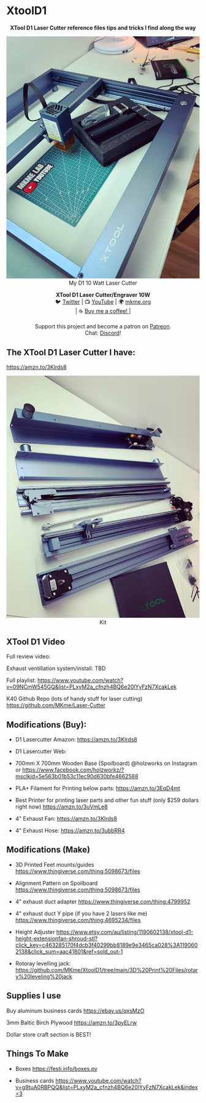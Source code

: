 # XtoolD1
<p align="center">
<b>XTool D1 Laser  Cutter reference files tips and tricks I find along the way</b><br>

<p align="center"><img src="https://github.com/MKme/XtoolD1/blob/main/photos/A9809F89-1D33-4C69-96A0-CFF4385C8824.jpg"/>  <br>
My D1 10 Watt Laser Cutter
  <br>

<p align="center">
<b>XTool D1 Laser Cutter/Engraver 10W  </b>
<br>🐦 <a href="https://twitter.com/mkmeorg">Twitter</a>
| 📺 <a href="https://www.youtube.com/mkmeorg">YouTube</a>
| 🌍 <a href="http://www.mkme.org">mkme.org</a><br>
| ☕ <a href="https://ko-fi.com/mkmeorg">Buy me a coffee! </a> |<br>
<br>
Support this project and become a patron on <a href="https://www.patreon.com/EricWilliam">Patreon</a>.<br>
Chat: <a href="https://discord.gg/j9S4Fgv">Discord</a></b>!
</p>

## The XTool D1 Laser Cutter I have: 

https://amzn.to/3Klrds8

<p align="center"><img src="https://github.com/MKme/XtoolD1/blob/main/photos/8A91F15B-6365-4BF9-BC1F-D20A4655718D.jpg"/>  <br>
Kit
  <br>

<p align="center">

## XTool D1 Video

Full review video: 

Exhaust ventillation system/install: TBD 

Full playlist: https://www.youtube.com/watch?v=09NCmW545GQ&list=PLxyM2a_cfnzh4BQ6e20lYyFzN7XcakLek

K40 Github Repo (lots of handy stuff for laser cutting) https://github.com/MKme/Laser-Cutter


## Modifications (Buy): 

- D1 Lasercutter Amazon: https://amzn.to/3Klrds8

- D1 Lasercutter Web: 

- 700mm X 700mm Wooden Base (Spoilboard) @holzworks on Instagram or https://www.facebook.com/holzworkz/?msclkid=5e563b01b53c11ec90d630bfe4662588

- PLA+ Filament for Printing below parts: https://amzn.to/3EqD4mt

- Best Printer for printing laser parts and other fun stuff (only $259 dollars right now) https://amzn.to/3uVmLe8

- 4" Exhaust Fan: https://amzn.to/3Klrds8

- 4" Exhaust Hose: https://amzn.to/3ubbRR4


## Modifications (Make)

- 3D Printed Feet mounts/guides https://www.thingiverse.com/thing:5098673/files

- Alignment Pattern on Spoilboard https://www.thingiverse.com/thing:5098673/files

- 4" exhaust duct adapter https://www.thingiverse.com/thing:4799952

- 4" exhaust duct Y pipe (if you have 2 lasers like me) https://www.thingiverse.com/thing:4695234/files

- Height Adjuster https://www.etsy.com/au/listing/1190602138/xtool-d1-height-extensionfan-shroud-stl?click_key=c463285170f4dcb3f40299bb8189e9e3465ca028%3A1190602138&click_sum=aac41801&ref=sold_out-1

- Rotoray levelling jack: https://github.com/MKme/XtoolD1/tree/main/3D%20Print%20Files/rotary%20leveling%20jack

## Supplies I use

Buy aluminum business cards https://ebay.us/qxsMzO

3mm Baltic Birch Plywood https://amzn.to/3pyELrw

Dollar store craft section is BEST!


## Things To Make

- Boxes https://festi.info/boxes.py

- Business cards https://www.youtube.com/watch?v=g9tuA0RBPQQ&list=PLxyM2a_cfnzh4BQ6e20lYyFzN7XcakLek&index=3

